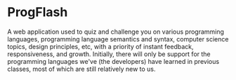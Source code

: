 # ProgFlash
A web application used to quiz and challenge you on various programming languages, programming language semantics and syntax, computer science topics, design principles, etc, with a priority of instant feedback, responsiveness, and growth. Initially, there will only be support for the programming languages we've (the developers) have learned in previous classes, most of which are still relatively new to us.
